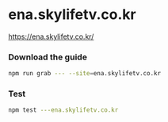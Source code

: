 # ena.skylifetv.co.kr

https://ena.skylifetv.co.kr/

### Download the guide

```sh
npm run grab --- --site=ena.skylifetv.co.kr
```

### Test

```sh
npm test ---ena.skylifetv.co.kr
```
